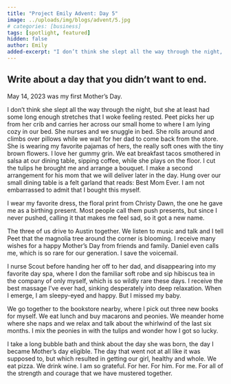 ```yaml
---
title: "Project Emily Advent: Day 5"
image: ../uploads/img/blogs/advent/5.jpg
# categories: [business]
tags: [spotlight, featured]
hidden: false
author: Emily
added-excerpt: "I don’t think she slept all the way through the night, but she at least had some long enough stretches that I woke feeling rested. Peet picks her up from her crib and carries her across our small home to where I am lying cozy in our bed. She nurses and we snuggle in bed. She rolls around and climbs over pillows while we wait for her dad to come back from the store. She is wearing my favorite pajamas of hers, the really soft ones with the tiny brown flowers."
---
```


<style> em {color: black;} p a {color: #f0506e;}</style>

## Write about a day that you didn’t want to end.

May 14, 2023 was my first Mother’s Day.

I don’t think she slept all the way through the night, but she at least had some long enough stretches that I woke feeling rested. Peet picks her up from her crib and carries her across our small home to where I am lying cozy in our bed. She nurses and we snuggle in bed. She rolls around and climbs over pillows while we wait for her dad to come back from the store. She is wearing my favorite pajamas of hers, the really soft ones with the tiny brown flowers. I love her gummy grin. We eat breakfast tacos smothered in salsa at our dining table, sipping coffee, while she plays on the floor. I cut the tulips he brought me and arrange a bouquet. I make a second arrangement for his mom that we will deliver later in the day. Hung over our small dining table is a felt garland that reads: Best Mom Ever. I am not embarrassed to admit that I bought this myself.

I wear my favorite dress, the floral print from Christy Dawn, the one he gave me as a birthing present. Most people call them push presents, but since I never pushed, calling it that makes me feel sad, so it got a new name.

The three of us drive to Austin together. We listen to music and talk and I tell Peet that the magnolia tree around the corner is blooming. I receive many wishes for a happy Mother’s Day from friends and family. Daniel even calls me, which is so rare for our generation. I save the voicemail.

I nurse Scout before handing her off to her dad, and disappearing into my favorite day spa, where I don the familiar soft robe and sip hibiscus tea in the company of only myself, which is so wildly rare these days. I receive the best massage I’ve ever had, sinking desperately into deep relaxation. When I emerge, I am sleepy-eyed and happy. But I missed my baby.

We go together to the bookstore nearby, where I pick out three new books for myself. We eat lunch and buy macarons and peonies. We meander home where she naps and we relax and talk about the whirlwind of the last six months. I mix the peonies in with the tulips and wonder how I got so lucky.

I take a long bubble bath and think about the day she was born, the day I became Mother’s day eligible. The day that went not at all like it was supposed to, but which resulted in getting our girl, healthy and whole. We eat pizza. We drink wine. I am so grateful. For her. For him. For me. For all of the strength and courage that we have mustered together.
